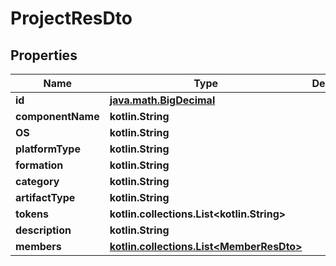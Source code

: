 
# ProjectResDto

## Properties
Name | Type | Description | Notes
------------ | ------------- | ------------- | -------------
**id** | [**java.math.BigDecimal**](java.math.BigDecimal.md) |  |  [optional]
**componentName** | **kotlin.String** |  |  [optional]
**OS** | **kotlin.String** |  |  [optional]
**platformType** | **kotlin.String** |  |  [optional]
**formation** | **kotlin.String** |  |  [optional]
**category** | **kotlin.String** |  |  [optional]
**artifactType** | **kotlin.String** |  |  [optional]
**tokens** | **kotlin.collections.List&lt;kotlin.String&gt;** |  |  [optional]
**description** | **kotlin.String** |  |  [optional]
**members** | [**kotlin.collections.List&lt;MemberResDto&gt;**](MemberResDto.md) |  |  [optional]



